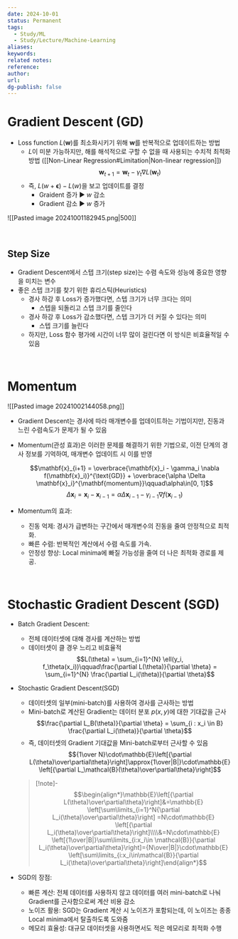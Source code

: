 ```yaml
---
date: 2024-10-01
status: Permanent
tags:
  - Study/ML
  - Study/Lecture/Machine-Learning
aliases: 
keywords: 
related notes: 
reference: 
author: 
url: 
dg-publish: false
---
```

# Gradient Descent (GD)
- Loss function $L(\mathbf{w})$를 최소화시키기 위해 $\mathbf{w}$를 반복적으로 업데이트하는 방법
	- $L$이 미분 가능하지만, 해를 해석적으로 구할 수 없을 때 사용되는 수치적 최적화 방법 ([[Non-Linear Regression#Limitation|Non-linear regression]])
	$$\mathbf{w}_{t+1} = \mathbf{w}_t - \gamma_t \nabla L(\mathbf{w}_t)$$
	- 즉, $L(w+\boldsymbol{\epsilon})-L(w)$을 보고 업데이트를 결정
		- Graident 증가 ▶ $w$ 감소
		- Gradient 감소 ▶ $w$ 증가

![[Pasted image 20241001182945.png|500]]

<br>

## Step Size
- Gradient Descent에서 스텝 크기(step size)는 수렴 속도와 성능에 중요한 영향을 미치는 변수
- 좋은 스텝 크기를 찾기 위한 휴리스틱(Heuristics)
	- 경사 하강 후 Loss가 증가했다면, 스텝 크기가 너무 크다는 의미
		- 스텝을 되돌리고 스텝 크기를 줄인다
	- 경사 하강 후 Loss가 감소했다면, 스텝 크기가 더 커질 수 있다는 의미
		- 스텝 크기를 늘린다
	- 하지만, Loss 함수 평가에 시간이 너무 많이 걸린다면 이 방식은 비효율적일 수 있음

<br>

# Momentum
![[Pasted image 20241002144058.png]]

- Gradient Descent는 경사에 따라 매개변수를 업데이트하는 기법이지만, 진동과 느린 수렴속도가 문제가 될 수 있음
- Momentum(관성 효과)은 이러한 문제를 해결하기 위한 기법으로, 이전 단계의 경사 정보를 기억하여, 매개변수 업데이트 시 이를 반영
	
	$$\mathbf{x}_{i+1} = \overbrace{\mathbf{x}_i - \gamma_i \nabla f(\mathbf{x}_i)}^{\text{GD}} + \overbrace{\alpha \Delta \mathbf{x}_i}^{\mathbf{momentum}}\qquad\alpha\in[0, 1]$$
	$$\Delta \mathbf{x}_i = \mathbf{x}_i - \mathbf{x}_{i-1} = \alpha \Delta \mathbf{x}_{i-1} - \gamma_{i-1} \nabla f(\mathbf{x}_{i-1})$$
- Momentum의 효과:
	- 진동 억제: 
	  경사가 급변하는 구간에서 매개변수의 진동을 줄여 안정적으로 최적화.
	- 빠른 수렴:
	  반복적인 계산에서 수렴 속도를 가속.
	- 안정성 향상:
	  Local minima에 빠질 가능성을 줄여 더 나은 최적화 경로를 제공.

<br>

# Stochastic Gradient Descent (SGD)
- Batch Gradient Descent:
	- 전체 데이터셋에 대해 경사를 계산하는 방법
	- 데이터셋이 클 경우 느리고 비효율적
	$$L(\theta) = \sum_{i=1}^{N} \ell(y_i, f_\theta(x_i))\qquad\frac{\partial L(\theta)}{\partial \theta} = \sum_{i=1}^{N} \frac{\partial L_i(\theta)}{\partial \theta}$$

- Stochastic Gradient Descent(SGD)
	- 데이터셋의 일부(mini-batch)를 사용하여 경사를 근사하는 방법
	- Mini-batch로 계산된 Gradient는 데이터 분포 $p(x, y)$에 대한 기대값을 근사
	$$\frac{\partial L_B(\theta)}{\partial \theta} = \sum_{i : x_i \in B} \frac{\partial L_i(\theta)}{\partial \theta}$$
	- 즉, 데이터셋의 Gradient 기대값을 Mini-batch로부터 근사할 수 있음
	$${1\over N}\cdot\mathbb{E}\left[{\partial L(\theta)\over\partial\theta}\right]\approx{1\over|B|}\cdot\mathbb{E} \left[{\partial L_\mathcal{B}(\theta)\over\partial\theta}\right]$$
	>[!note]-
	>$$\begin{align*}\mathbb{E}\left[{\partial L(\theta)\over\partial\theta}\right]&=\mathbb{E} \left[\sum\limits_{i=1}^N{\partial L_i(\theta)\over\partial\theta}\right] =N\cdot\mathbb{E} \left[{\partial L_i(\theta)\over\partial\theta}\right]\\\\&=N\cdot\mathbb{E} \left[{1\over|B|}\sum\limits_{i:x_i\in \mathcal{B}}{\partial L_i(\theta)\over\partial\theta}\right]={N\over|B|}\cdot\mathbb{E} \left[\sum\limits_{i:x_i\in\mathcal{B}}{\partial L_i(\theta)\over\partial\theta}\right]\end{align*}$$


- SGD의 장점:
	- 빠른 계산:
	  전체 데이터를 사용하지 않고 데이터를 여러 mini-batch로 나눠 Gradient를 근사함으로써 계산 비용 감소
	- 노이즈 활용:
	  SGD는 Gradient 계산 시 노이즈가 포함되는데, 이 노이즈는 종종 Local minima에서 탈출하도록 도와줌
	- 메모리 효율성:
	  대규모 데이터셋을 사용하면서도 적은 메모리로 최적화 수행